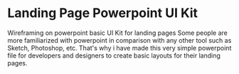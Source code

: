# Landing Page Powerpoint UI Kit
Wireframing on powerpoint basic UI Kit for landing pages
Some people are more familiarized with powerpoint in comparison with any other tool such as Sketch, Photoshop, etc.
That's why i have made this very simple powerpoint file for developers and designers to create basic layouts for their landing pages.


